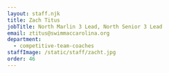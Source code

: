```yaml
---
layout: staff.njk
title: Zach Titus
jobTitle: North Marlin 3 Lead, North Senior 3 Lead
email: ztitus@swimmaccarolina.org
department:
  - competitive-team-coaches
staffImage: /static/staff/zacht.jpg
order: 46
---
```

